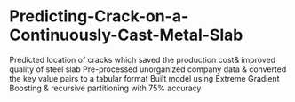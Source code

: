 # Predicting-Crack-on-a-Continuously-Cast-Metal-Slab
Predicted location of cracks which saved the production cost&amp; improved quality of steel slab 
Pre-processed unorganized company data &amp; converted the key value pairs to a tabular format
Built model using Extreme Gradient Boosting &amp; recursive partitioning with 75% accuracy
